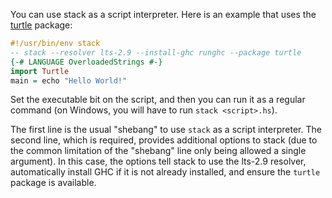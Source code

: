 You can use stack as a script interpreter.  Here is an example that uses the [turtle](http://www.stackage.org/package/turtle) package:

```haskell
#!/usr/bin/env stack
-- stack --resolver lts-2.9 --install-ghc runghc --package turtle
{-# LANGUAGE OverloadedStrings #-}
import Turtle
main = echo "Hello World!"
```

Set the executable bit on the script, and then you can run it as a regular command (on Windows, you will have to run `stack <script>.hs`).

The first line is the usual "shebang" to use `stack` as a script interpreter.  The second line, which is required, provides additional options to stack (due to the common limitation of the "shebang" line only being allowed a single argument).  In this case, the options tell stack to use the lts-2.9 resolver, automatically install GHC if it is not already installed, and ensure the `turtle` package is available.
